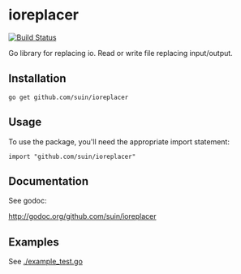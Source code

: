# ioreplacer

[![Build Status](https://drone.io/github.com/suin/ioreplacer/status.png)](https://drone.io/github.com/suin/ioreplacer/latest)

Go library for replacing io. Read or write file replacing input/output.


## Installation

```
go get github.com/suin/ioreplacer
```

## Usage

To use the package, you'll need the appropriate import statement:

```
import "github.com/suin/ioreplacer"
```

## Documentation

See godoc:

http://godoc.org/github.com/suin/ioreplacer

## Examples

See [./example_test.go](./example_test.go)